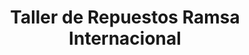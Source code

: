 ---
title: "Taller de Repuestos Ramsa Internacional"
url: /san-jose/taller-de-repuestos-ramsa-internacional/
shop: reparación de automóviles
---